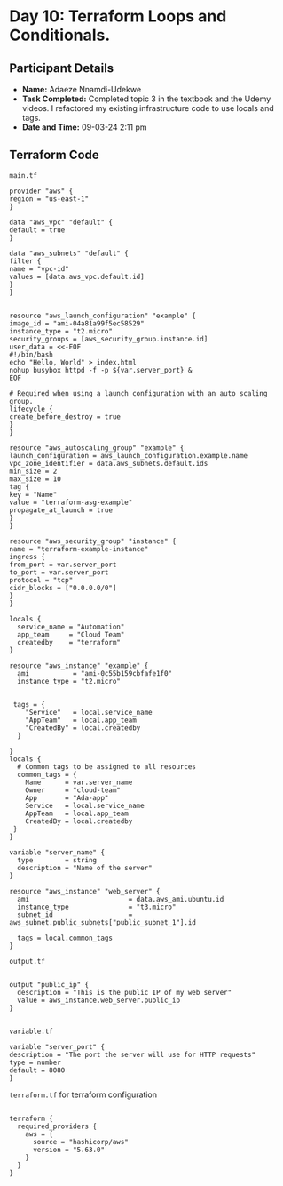 # Day 10: Terraform Loops and Conditionals.

## Participant Details

- **Name:** Adaeze Nnamdi-Udekwe
- **Task Completed:** Completed topic 3 in the textbook and the Udemy videos. I refactored my existing infrastructure code to use locals and tags. 
- **Date and Time:** 09-03-24 2:11 pm

## Terraform Code 
`main.tf`

```hcl
provider "aws" {
region = "us-east-1"
}

data "aws_vpc" "default" {
default = true
}

data "aws_subnets" "default" {
filter {
name = "vpc-id"
values = [data.aws_vpc.default.id]
}
}


resource "aws_launch_configuration" "example" {
image_id = "ami-04a81a99f5ec58529"
instance_type = "t2.micro"
security_groups = [aws_security_group.instance.id]
user_data = <<-EOF
#!/bin/bash
echo "Hello, World" > index.html
nohup busybox httpd -f -p ${var.server_port} &
EOF

# Required when using a launch configuration with an auto scaling group.
lifecycle {
create_before_destroy = true
}
}

resource "aws_autoscaling_group" "example" {
launch_configuration = aws_launch_configuration.example.name
vpc_zone_identifier = data.aws_subnets.default.ids
min_size = 2
max_size = 10
tag {
key = "Name"
value = "terraform-asg-example"
propagate_at_launch = true
}
}

resource "aws_security_group" "instance" {
name = "terraform-example-instance"
ingress {
from_port = var.server_port
to_port = var.server_port
protocol = "tcp"
cidr_blocks = ["0.0.0.0/0"]
}
}

locals {
  service_name = "Automation"
  app_team     = "Cloud Team"
  createdby    = "terraform"
}

resource "aws_instance" "example" {
  ami           = "ami-0c55b159cbfafe1f0"
  instance_type = "t2.micro"


 tags = {
    "Service"   = local.service_name
    "AppTeam"   = local.app_team
    "CreatedBy" = local.createdby
  }

}
locals {
  # Common tags to be assigned to all resources
  common_tags = {
    Name      = var.server_name
    Owner     = "cloud-team"
    App       = "Ada-app"
    Service   = local.service_name
    AppTeam   = local.app_team
    CreatedBy = local.createdby
 } 
}

variable "server_name" {
  type        = string
  description = "Name of the server"
}

resource "aws_instance" "web_server" {
  ami                         = data.aws_ami.ubuntu.id
  instance_type               = "t3.micro"
  subnet_id                   = aws_subnet.public_subnets["public_subnet_1"].id
  
  tags = local.common_tags
}
```

`output.tf`
```hcl

output "public_ip" {
  description = "This is the public IP of my web server"
  value = aws_instance.web_server.public_ip
}


```

`variable.tf`

```hcl
variable "server_port" {
description = "The port the server will use for HTTP requests"
type = number
default = 8080
}
```

`terraform.tf` for terraform configuration
```hcl

terraform {
  required_providers {
    aws = {
      source = "hashicorp/aws"
      version = "5.63.0"
    }
  }
}
